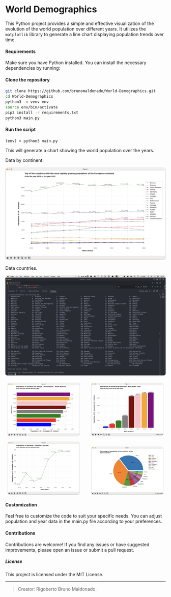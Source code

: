 # World Demographics

This Python project provides a simple and effective visualization of the evolution of the world population over different years. It utilizes the `matplotlib` library to generate a line chart displaying population trends over time.

#### Requirements

Make sure you have Python installed. You can install the necessary dependencies by running:

#### Clone the repository
```sh
git clone https://github.com/brunomaldonado/World-Demographics.git
cd World-Demographics
python3 -m venv env
source env/bin/activate
pip3 install -r requirements.txt
python3 main.py
```

#### Run the script
```
(env) > python3 main.py
```

This will generate a chart showing the world population over the years.

Data by continent.
<p align="center">
  <img src="./images/european_continent.png" style="border-radius:6px" alt="european_continent chart">
</p>

Data countries.
<p align="center">
  <img src="./images/countries.png" style="border-radius:6px;" alt="european_continent chart">
</p>

<p align="center">
  <img src="./images/trinidad_and_tobago.png" style="border-radius:6px", width="45% alt="trinidad_and_tobago chart">
&nbsp; &nbsp; &nbsp; &nbsp;
  <img src="./images/arab_emirates.png" style="border-radius:6px", width="45% alt="european_continent chart">
</p>

<p align="center">
  <img src="./images/Gibraltar_gibraltar.png" style="border-radius:6px", width="45% alt="european_continent chart">
&nbsp; &nbsp; &nbsp; &nbsp;
  <img src="./images/asian_continent.png" style="border-radius:6px", width="45% alt="european_continent chart">
</p>

<!-- <table style="border:none; border:0; border-collapse:collapse;">
  <tr style="border:none; border:0; border-collapse:collapse">
    <td valign="center"  style="border:none; border:0; border-collapse:collapse"><img src="./images/trinidad_and_tobago.png" style="border-radius:6px;" alt="european_continent chart"></td>
    <td valign="top" style="border:none; border:0; border-collapse:collapse"><img src="./images/united_arab_emirates.png" style="border-radius:6px;" alt="european_continent chart"></td>
  </tr>
   <tr style="border:none; border:0; border-collapse:collapse">
    <td valign="top" style="border: none; border-collapse:collapse"><img src="./images/gibraltar.png" style="border-radius:6px" alt="european_continent chart"></td>
    <td valign="top" style="border:none; border:0; border-collapse:collapse"><img src="./images/asian_continent.png" style="border-radius:6px" alt="european_continent chart"></td>
  </tr>
</table> -->

<!-- |  [![](https://i.postimg.cc/zBF91MgQ/timor-leste.png)](https://i.postimg.cc/zBF91MgQ/timor-leste.png) | [![](https://i.postimg.cc/59ksFbb3/united-arab-emirates.png)](https://i.postimg.cc/59ksFbb3/united-arab-emirates.png)  |
| ------------ | ------------ |
| [![](https://i.postimg.cc/mrXmNs7B/gibraltar.png)](https://i.postimg.cc/mrXmNs7B/gibraltar.png)  |  [![](https://i.postimg.cc/QCLk0xCG/asian_continent.png)](https://i.postimg.cc/QCLk0xCG/asian_continent.png) | -->

<!-- <table>
  <tr>
    <td valign="top"><img src="./images/gibraltar.png" style="border-radius:6px" alt="europe chart"></td>
    <td valign="top"><img src="./images/asian_continent.png" style="border-radius:6px" alt="europe chart"></td>
  </tr>
</table> -->


#### Customization
Feel free to customize the code to suit your specific needs. You can adjust population and year data in the main.py file according to your preferences.

#### Contributions
Contributions are welcome! If you find any issues or have suggested improvements, please open an issue or submit a pull request.

##### License
This project is licensed under the MIT License.

------------
> Creator: Rigoberto Bruno Maldonado.

